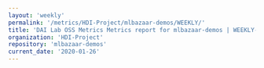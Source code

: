 ```yaml
---
layout: 'weekly'
permalink: '/metrics/HDI-Project/mlbazaar-demos/WEEKLY/'
title: 'DAI Lab OSS Metrics Metrics report for mlbazaar-demos | WEEKLY-REPORT-2020-01-26'
organization: 'HDI-Project'
repository: 'mlbazaar-demos'
current_date: '2020-01-26'
---
```

